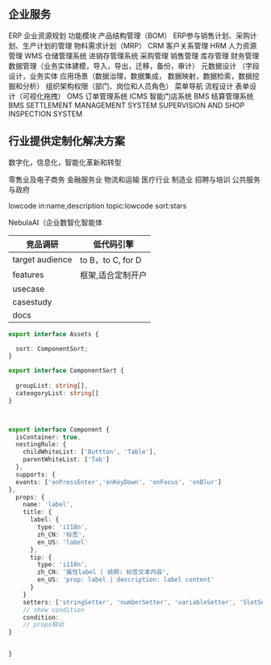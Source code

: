 ## 企业服务
ERP 企业资源规划
功能模块
产品结构管理（BOM）
ERP参与销售计划、采购计划、生产计划的管理
物料需求计划（MRP）
CRM 客户关系管理
HRM 人力资源管理
WMS 仓储管理系统
进销存管理系统
采购管理 销售管理 库存管理 财务管理 
数据管理（业务实体建模，导入，导出，迁移，备份，审计）
元数据设计 （字段设计，业务实体
应用场景（数据治理，数据集成， 数据映射，数据检索，数据挖掘和分析）
组织架构权限（部门、岗位和人员角色）
菜单导航
流程设计
表单设计（可视化拖拽）
OMS 订单管理系统
ICMS 智能门店系统
BMS 结算管理系统 BMS SETTLEMENT MANAGEMENT SYSTEM
SUPERVISION AND SHOP INSPECTION SYSTEM
## 行业提供定制化解决方案

数字化，信息化，智能化革新和转型

零售业及电子商务
金融服务业
物流和运输
医疗行业
制造业
招聘与培训
公共服务与政府


lowcode in:name,description topic:lowcode sort:stars


NebulaAI（企业数智化智能体


竞品调研 | 低代码引擎
| -- | --|
| target audience | to B，to C, for D
|features| 框架,适合定制开户
|usecase |
|casestudy|
| docs |


```ts
export interface Assets {

  sort: ComponentSort;
}

export interface ComponentSort {
  
  groupList: string[],
  cateogoryList: string[]
}



export interface Component {
  isContainer: true,
  nestingRule: {
    childWhiteList: ['Buttton', 'Table'],
    parentWhiteList: ['Tab']
  },
  supports: {
  events: ['onPressEnter','onKeyDown', 'onFocus', 'onBlur']  
}, 
  props: {
    name: 'label',
    title: {
      label: {
        type: 'i118n',
        zh_CN: '标签',
        en_US: 'label'
      },
      tip: {
        type: 'i118n',
        zh_CN: '属性label | 说明: 标签文本内容',
        en_US: 'prop: label | description: label content'
      }
    }
    setters: ['stringSetter', 'numberSetter', 'variableSetter', 'SlotSetter'],
    // show condition
    condition:
    // props联动
}


}
```